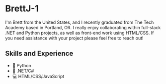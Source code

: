 # BrettJ-1
I'm Brett from the United States, and I recently graduated from The Tech Academy based in Portland, OR. I really enjoy collaborating within full-stack .NET and Python projects, as well as front-end work using HTML/CSS. If you need assistance with your project please feel free to reach out! 

## Skills and Experience
* 🐍 Python
* 🥅 .NET/C#
* 💻 HTML/CSS/JavaScript 
